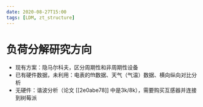 ```yaml
---
date: 2020-08-27T15:00
tags: [LDM, zt_structure]
---
```


# 负荷分解研究方向

- 现有方案：隐马尔科夫，区分周期性和非周期性设备
- 已有硬件数据，未利用：电表的fft数据、天气（气温）数据、横向纵向对比分析
- 无硬件：谐波分析（论文 [[2e0abe78]] 中是3k/8k），需要购买互感器并连接到树莓派